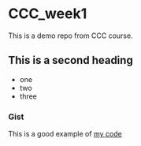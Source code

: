 # CCC_week1
This is a demo repo from CCC course.

## This is a second heading

* one
* two
* three

### Gist

This is a good example of [my code](https://gist.github.com/anonymousnips18/aa6cdb57e5c5d37615e36ebf50cef045)
